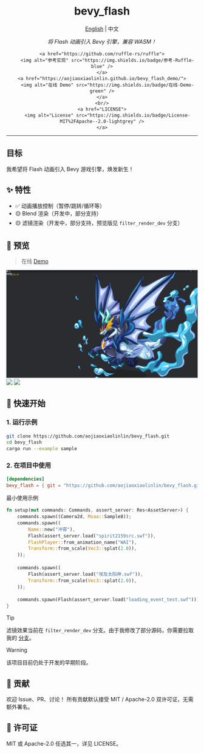 <!-- 保存为 README.zh-CN.md -->
<div align="center">
    <h1>bevy_flash</h1>
    <span><a href="./README.md">English</a> | 中文</span>
    <p><em>将 Flash 动画引入 Bevy 引擎，兼容 WASM！</em></p>

    <a href="https://github.com/ruffle-rs/ruffle">
        <img alt="参考实现" src="https://img.shields.io/badge/参考-Ruffle-blue" />
    </a>
    <a href="https://aojiaoxiaolinlin.github.io/bevy_flash_demo/">
        <img alt="在线 Demo" src="https://img.shields.io/badge/在线-Demo-green" />
    </a>
    <br/>
    <a href="LICENSE">
        <img alt="License" src="https://img.shields.io/badge/License-MIT%2FApache--2.0-lightgrey" />
    </a>
</div>

---

## 目标

我希望将 Flash 动画引入 Bevy 游戏引擎，焕发新生！

## ✨ 特性
- ✅ 动画播放控制（暂停/跳转/循环等）  
- 🟡 Blend 渲染（开发中，部分支持）  
- 🟡 滤镜渲染（开发中，部分支持，预览版见 `filter_render_dev` 分支）

## 📸 预览

> 在线 [Demo](https://aojiaoxiaolinlin.github.io/bevy_flash_demo/)

![](./docs/Readme/xiao_hai_shen_long.png)
![](./docs/Readme/bevy_flash_sample.gif)
![](./docs/Readme/filter_effect.gif)


## 🚀 快速开始

### 1. 运行示例
```bash
git clone https://github.com/aojiaoxiaolinlin/bevy_flash.git
cd bevy_flash
cargo run --example sample
```

### 2. 在项目中使用
```toml
[dependencies]
bevy_flash = { git = "https://github.com/aojiaoxiaolinlin/bevy_flash.git" }
```
最小使用示例
```rust
fn setup(mut commands: Commands, assert_server: Res<AssetServer>) {
    commands.spawn((Camera2d, Msaa::Sample8));
    commands.spawn((
        Name::new("冲霄"),
        Flash(assert_server.load("spirit2159src.swf")),
        FlashPlayer::from_animation_name("WAI"),
        Transform::from_scale(Vec3::splat(2.0)),
    ));

    commands.spawn((
        Flash(assert_server.load("埃及太阳神.swf")),
        Transform::from_scale(Vec3::splat(2.0)),
    ));

    commands.spawn(Flash(assert_server.load("loading_event_test.swf")));
}
```

> [!TIP]
> 滤镜效果当前在 `filter_render_dev` 分支。由于我修改了部分源码，你需要拉取我的 [分支](https://github.com/aojiaoxiaolinlin/bevy/tree/bevy_flash_modify)。

> [!WARNING]
> 该项目目前仍处于开发的早期阶段。

## 🤝 贡献

欢迎 Issue、PR、讨论！
所有贡献默认接受 MIT / Apache-2.0 双许可证，无需额外署名。

## 📄 许可证
MIT 或 Apache-2.0 任选其一，详见 LICENSE。